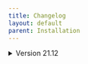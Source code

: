 ```yaml
---
title: Changelog
layout: default
parent: Installation
---
```


<details markdown="block">
<summary>Version 21.12</summary>

Changelog for v21.12:
---

###Added:
* AOMEI Backupper, DiskGenius, EasyUEFI, Macrium Reflect, MiniTool ShadowMaker, and Symantec Ghost boot disks have been have been restored as bootable ISOs. (.wim files, more accurately.)
* Windows 11 Recovery disc was added to the Windows Recovery menu, and I disabled the TPM 2.0 and CPU checks myself.
* BIOS Beep Codes Verifier 1.0.3.1036 to PortableApps menu.
* UEFITool v0.28.0 to PortableApps menu.
* UEFI BIOS Updater 1.69.17.2 (Converted from .bat to .exe by me) to PortableApps menu.
* Dell 64BIT BIOS Flash Utility v3.3.1, A03 (Icon added by me) to PortableApps menu.
* ASUS WinFlash v3.2.10, (PortableApps menu)
* Prime95 v30.8, build 3, (PortableApps menu)
* MediaCreationTool for Windows 11, (PortableApps menu)
* MediaCreationTool [AIO], (PortableApps menu) a batch file tool that I converted to .EXE which can download Windows ISOs for you. Also includes a .bat file to patch Windows 11 ISOs against TPM and CPU checks.
* Windows 11 Fixer, (PortableApps menu) to fix Windows 11 annoyances.
* Windows Install Assistant, (PortableApps menu) to check if your Windows meets the requirements to install Windows 11.
* Partition Bad Disk, (PortableApps menu)
* LICENSE.txt to the root of the USB.
* "Administrator" user folder shortcut on the Mini Windows 10 desktop.
* Added "The Official Website" URL shortcut to the Mini Windows 10 desktop, as well as in the Google Chrome Bookmarks bar.


###Removed: 
* My personal SSID and Wi-Fi password have been removed from Wifi.bat (Oops!)
* Problematic apps that would throw up errors or prompt you for a license have been removed.
* OnlyOFFICE Portable, to save drive space.
* Versioning numbers have been removed from the menus for a cleaner look. You can find the version information by checking the Submenu with F6.
* NIUBI Partition Editor, to save drive space.
* O&O BlueCon, to save drive space.
* The 32-bit menu of Lockpick has been removed, as it was a useless waste of space.

###Updated Apps:
* Many PortableApps have been updated.
* Ventoy to v1.0.63
* 7-zip to v21.06
* Tor Browser updated to v11.0.2, and is now set to auto-connect to the Tor network upon opening it. 
* Snappy Driver Installer Origin updated to vR739
* PCUnlocker updated to v5.6 in Lockpick.

###Updated Images:
* EaseUs Partition Master to v16.5
* Parted Magic to v2021.11.17
* MiniTool Partition Wizard to v12.6
* ShredOS to v2020.05.017, build v0.32.003_20211111
* AOMEI Backupper to v6.8.0
* AOMEI Partition Assistant to v9.5.0
* Jayro's Lockpick has been upgraded to a Windows 11-based WinPE.
* Boot-Repair-Disk to v2021-12-16
* EasyUEFI to v4.8
* Rescatux v0.74
* SystemRescue to v8.07
* PassMark MemTest86 to v9.3.1000 [Intel/AMD]
* PassMark MemTest86 to v9.3.1000 [ARM64/AARCH64]
* EaseUS Todo Backup to v13.5.0, build 20211123
* Macrium Reflect to v8.0.6353
* HDAT2 to v7.4
* MiniTool Power Data Recovery to v10.2
* Active@ Data Studio to v18.0.0
* ShredOS to v2020.05.016, Build 0.32_20211029

###Menu Changes:
* I have completely pain-stakingly rewritten ventoy.json, so that anyone can drop in a new updated .IMG, .ISO, .VHD, or .EFI file and rename it in the folder. This means you no longer have to edit ventoy.json when updating your bootable files.
* As a result of the re-write above, the folder structure has also changed to not only take advantage of the new menu, but also in aiding users with tooltips under the menu, giving descriptions of the tools, and telling users wether the tool supports BIOS, UEFI, or both.
* Backup_and_Restore has been renamed to Backup_and_Recovery.
* Boot_an_Operating_System has been renamed Live_Operating_Systems.
* A few icons have been adjusted, and a new icon for UEFI files has been made.
* Version info has been updated.
* New Wallpaper
* Added a holiday hat to the mascot.

###Other Misc. Changes:
* The Driverpacks in USB:\PortableApps\SnappyDriverInstaller\Drivers\ have been repacked with the latest 64-bit Windows 10 drivers (and all others removed.)
* The latest storage drivers have been integrated into Mini Windows 10's .wim file.
* A new desktop icon is on the Mini Windows 10 desktop, taking the user to the new MediCat website. (medicatusb.xyz)

###Fixes:
* The Malwarebytes Bootable WinPE now boots up Malwarebytes v2.2.1.1043, and completes virus scans without crashing. (Please see the _READ_ME!_.txt file at USB:\Programs\MalwarebytesPortable\ for more information.) Thanks @Gremlin220366#4797 for the new Malwarebytes Portable build!
* Fixed the Wallpaper setter so it sets the wallpaper properly in Mini Windows 10. It sometimes wouldn't set in VMware testing, and has been fixed within pecmd.ini.
* Also fixed Rainmeter not launching in certain instances.
* Further improvements to overall system stability and other minor adjustments have been made to enhance the user experience.

Project Contributors:
---

* MON5TERMATT contributed countless hours of his free time towards the installer of this project, the new website, server boosting, server moderation, seeding MediCat torrents, creating and maintaining the server bots, and more. He is a one man army, and is an invaluable asset to the MediCat dev team!
* Daan Breur (Daan Breur#6262) on the MediCat Discord server contributed PowerShell code for the MediCat USB Installer during the Beta program. Thanks Daan!
* AAA3A has also dedicated numerous hours of his time to the project, contributing cog modifications to the server bots, bringing forward updated versions of Lockpick, file hashing algorithms, updating wallpaper scripts, testing portable applications, and many other large and small contributions. His dedication to the project is immeasurable, and I'm glad he's on the MediCat dev team!
* Gremlin220366#4797 has been testing apps for us, helping us pin down troublesome applications. We really appreciate his efforts! He also supplied us with the new v2.2.1.1043 build of Malwarebytes Portable, to fix the crashes during a scan.
* COFF33NINJA#1282 for suggesting the MediaCreationTool (MCT) that's been added.
* A special thanks to the beta testers of the new MediCat installer. Thank you all for your time and dedication!

</details>